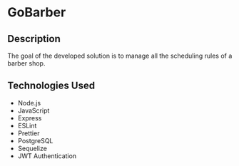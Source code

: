 # GoBarber

## Description
The goal of the developed solution is to manage all the scheduling rules of a barber shop.

## Technologies Used

- Node.js
- JavaScript
- Express
- ESLint
- Prettier
- PostgreSQL
- Sequelize
- JWT Authentication
